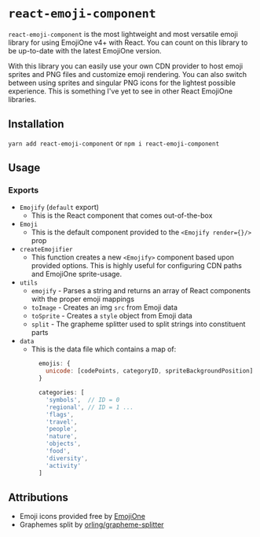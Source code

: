 # `react-emoji-component`
`react-emoji-component` is the most lightweight and most versatile emoji library
for using EmojiOne v4+ with React. You can count on this library to be
up-to-date with the latest EmojiOne version.

With this library you can easily use your own CDN provider to host emoji
sprites and PNG files and customize emoji rendering. You can also switch between
using sprites and singular PNG icons for the lightest possible experience.
This is something I've yet to see in other React EmojiOne libraries.

## Installation
`yarn add react-emoji-component` or `npm i react-emoji-component`

## Usage
### Exports
- `Emojify` (`default` export)
  - This is the React component that comes out-of-the-box
- `Emoji`
  - This is the default component provided to the `<Emojify render={}/>` prop 
- `createEmojifier`
  - This function creates a new `<Emojify>` component based upon provided options.
    This is highly useful for configuring CDN paths and EmojiOne sprite-usage.
- `utils`
  - `emojify` - Parses a string and returns an array of React components with
    the proper emoji mappings
  - `toImage` - Creates an img `src` from Emoji data
  - `toSprite` - Creates a `style` object from Emoji data
  - `split` - The grapheme splitter used to split strings into constituent parts
- `data`
  - This is the data file which contains a map of:
    ```js
      emojis: {
        unicode: [codePoints, categoryID, spriteBackgroundPosition]
      }
    ```
    ```js
      categories: [
        'symbols',  // ID = 0
        'regional', // ID = 1 ...
        'flags',
        'travel',
        'people',
        'nature',
        'objects',
        'food',
        'diversity',
        'activity'
      ]
    ```

## Attributions
- Emoji icons provided free by [EmojiOne](https://github.com/emojione/emojione)
- Graphemes split by [orling/grapheme-splitter](https://github.com/orling/grapheme-splitter)
